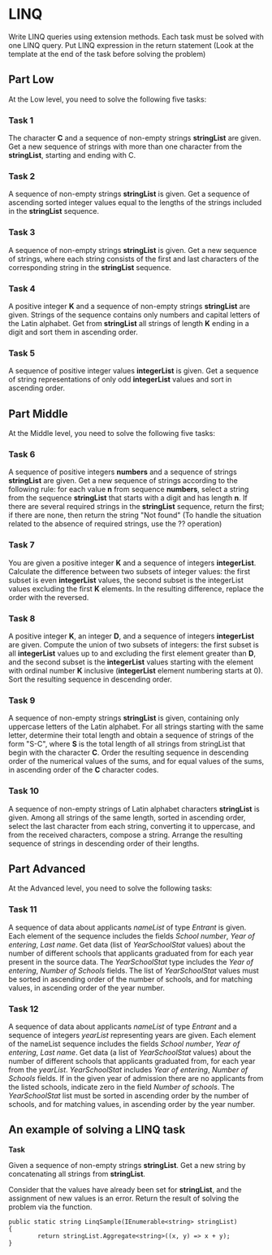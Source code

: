# LINQ

Write LINQ queries using extension methods. Each task must be solved with
one LINQ query. Put LINQ expression in the return statement (Look at the template at the end of the task before solving the problem)

## Part Low 

At the Low level, you need to solve the following five tasks:

### Task 1
The character **C** and a sequence of non-empty strings **stringList** are given.
Get a new sequence of strings with more than one character from the **stringList**, starting and
ending with C.

### Task 2
A sequence of non-empty strings **stringList** is given.
Get a sequence of ascending sorted integer values equal to the lengths of the strings included
in the **stringList** sequence.

### Task 3
A sequence of non-empty strings **stringList** is given.
Get a new sequence of strings, where each string consists of the first and last characters of the
corresponding string in the **stringList** sequence.

### Task 4
A positive integer **K** and a sequence of non-empty strings **stringList** are given. Strings of the
sequence contains only numbers and capital letters of the Latin alphabet.
Get from **stringList** all strings of length **K** ending in a digit and sort them in ascending order.

### Task 5
A sequence of positive integer values **integerList** is given.
Get a sequence of string representations of only odd **integerList** values and sort in ascending
order.

## Part Middle

At the Middle level, you need to solve the following five tasks:

### Task 6

A sequence of positive integers **numbers** and a sequence of strings **stringList** are given.
Get a new sequence of strings according to the following rule: for each value **n** from sequence
**numbers**, select a string from the sequence **stringList** that starts with a digit and has length **n**. If
there are several required strings in the **stringList** sequence, return the first; if there are none,
then return the string "Not found" (To handle the situation related to the absence of required
strings, use the ?? operation)

### Task 7
You are given a positive integer **K** and a sequence of integers **integerList**.
Calculate the difference between two subsets of integer values: the first subset is even
**integerList** values, the second subset is the integerList values excluding the first **K** elements.
In the resulting difference, replace the order with the reversed.

### Task 8
A positive integer **K**, an integer **D**, and a sequence of integers **integerList** are given.
Compute the union of two subsets of integers: the first subset is all **integerList** values up to
and excluding the first element greater than **D**, and the second subset is the **integerList** values
starting with the element with ordinal number **K** inclusive (**integerList** element numbering
starts at 0). Sort the resulting sequence in descending order.

### Task 9
A sequence of non-empty strings **stringList** is given, containing only uppercase letters of the
Latin alphabet.
For all strings starting with the same letter, determine their total length and obtain a sequence
of strings of the form "S-C", where **S** is the total length of all strings from stringList that begin
with the character **C**. Order the resulting sequence in descending order of the numerical values
of the sums, and for equal values of the sums, in ascending order of the **C** character codes.

### Task 10
A sequence of non-empty strings of Latin alphabet characters **stringList** is given.
Among all strings of the same length, sorted in ascending order, select the last character from
each string, converting it to uppercase, and from the received characters, compose a string.
Arrange the resulting sequence of strings in descending order of their lengths.

## Part Advanced

At the Advanced level, you need to solve the following tasks:

### Task 11
A sequence of data about applicants _nameList_ of type _Entrant_ is given. Each element of the
sequence includes the fields _School number_, _Year of entering_, _Last name_.
Get data (list of _YearSchoolStat_ values) about the number of different schools that applicants
graduated from for each year present in the source data. The _YearSchoolStat_ type includes the
_Year of entering_, _Number of Schools_ fields. The list of _YearSchoolStat_ values must be
sorted in ascending order of the number of schools, and for matching values, in ascending order
of the year number.

### Task 12
A sequence of data about applicants _nameList_ of type _Entrant_ and a sequence of integers
_yearList_ representing years are given. Each element of the nameList sequence includes the
fields _School number_, _Year of entering_, _Last name_.
Get data (a list of _YearSchoolStat_ values) about the number of different schools that applicants
graduated from, for each year from the _yearList_. _YearSchoolStat_ includes _Year of entering_,
_Number of Schools_ fields. If in the given year of admission there are no applicants from the
listed schools, indicate zero in the field _Number of schools_. The _YearSchoolStat_ list must be
sorted in ascending order by the number of schools, and for matching values, in ascending
order by the year number.

## An example of solving a LINQ task

**Task** 

Given a sequence of non-empty strings **stringList**. Get a new 
string by concatenating all strings from **stringList**.

Consider that the values have already been set for **stringList**, and the assignment of new values is an error.
Return the result of solving the problem via the function.

```
public static string LinqSample(IEnumerable<string> stringList)
{
        return stringList.Aggregate<string>((x, y) => x + y);
}
```
